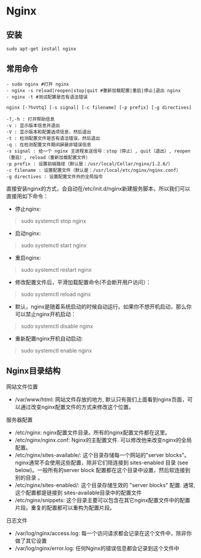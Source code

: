 # Nginx

## 安装

`sudo apt-get install nginx`

## 常用命令

```text
- sudo nginx #打开 nginx
- nginx -s reload|reopen|stop|quit #重新加载配置|重启|停止|退出 nginx
- nginx -t #测试配置是否有语法错误

nginx [-?hvVtq] [-s signal] [-c filename] [-p prefix] [-g directives]

-?,-h : 打开帮助信息
-v : 显示版本信息并退出
-V : 显示版本和配置选项信息，然后退出
-t : 检测配置文件是否有语法错误，然后退出
-q : 在检测配置文件期间屏蔽非错误信息
-s signal : 给一个 nginx 主进程发送信号：stop（停止）, quit（退出）, reopen（重启）, reload（重新加载配置文件）
-p prefix : 设置前缀路径（默认是：/usr/local/Cellar/nginx/1.2.6/）
-c filename : 设置配置文件（默认是：/usr/local/etc/nginx/nginx.conf）
-g directives : 设置配置文件外的全局指令
```

直接安装nginx的方式，会自动在/etc/init.d/nginx新建服务脚本，所以我们可以直接用如下命令：

* 停止nginx:

> sudo systemctl stop nginx

* 启动nginx:

> sudo systemctl start nginx

* 重启nginx:

> sudo systemctl restart nginx

* 修改配置文件后，平滑加载配置命令(不会断开用户访问）：

> sudo systemctl reload nginx

* 默认，nginx是随着系统启动的时候自动运行。如果你不想开机启动，那么你可以禁止nginx开机启动：

> sudo systemctl disable nginx

* 重新配置nginx开机自动启动:

> sudo systemctl enable nginx

## Nginx目录结构

网站文件位置

* /var/www/html: 网站文件存放的地方, 默认只有我们上面看到nginx页面，可以通过改变nginx配置文件的方式来修改这个位置。

服务器配置

* /etc/nginx: nginx配置文件目录。所有的nginx配置文件都在这里。
* /etc/nginx/nginx.conf: Nginx的主配置文件. 可以修改他来改变nginx的全局配置。
* /etc/nginx/sites-available/: 这个目录存储每一个网站的"server blocks"。nginx通常不会使用这些配置，除非它们陪连接到  sites-enabled 目录 (see below)。一般所有的server block 配置都在这个目录中设置，然后软连接到别的目录 。
* /etc/nginx/sites-enabled/: 这个目录存储生效的 "server blocks" 配置. 通常,这个配置都是链接到 sites-available目录中的配置文件
* /etc/nginx/snippets: 这个目录主要可以包含在其它nginx配置文件中的配置片段。重复的配置都可以重构为配置片段。

日志文件

* /var/log/nginx/access.log: 每一个访问请求都会记录在这个文件中，除非你做了其它设置
* /var/log/nginx/error.log: 任何Nginx的错误信息都会记录到这个文件中
